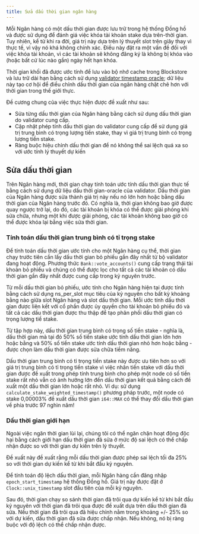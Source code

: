 ```yaml
---
title: Sửa dấu thời gian ngân hàng
---
```


Mỗi Ngân hàng có một dấu thời gian được lưu trữ trong hệ thống Đồng hồ và được sử dụng để đánh giá việc khóa tài khoản stake dựa trên-thời gian. Tuy nhiên, kể từ khi ra đời, giá trị này dựa trên lý thuyết slot trên giây thay vì thực tế, vì vậy nó khá không chính xác. Điều này đặt ra một vấn đề đối với việc khóa tài khoản, vì các tài khoản sẽ không đăng ký là không bị khóa vào (hoặc bất cứ lúc nào gần) ngày hết hạn khóa.

Thời gian khối đã được ước tính để lưu vào bộ nhớ cache trong Blockstore và lưu trữ dài hạn bằng cách sử dụng [validator timestamp oracle](validator-timestamp-oracle.md); dữ liệu này tạo cơ hội để điều chỉnh dấu thời gian của ngân hàng chặt chẽ hơn với thời gian trong thế giới thực.

Đề cương chung của việc thực hiện được đề xuất như sau:

- Sửa từng dấu thời gian của Ngân hàng bằng cách sử dụng dấu thời gian do validator cung cấp.
- Cập nhật phép tính dấu thời gian do validator cung cấp để sử dụng giá trị trung bình có trọng lượng tiền stake, thay vì giá trị trung bình có trọng lượng tiền stake.
- Ràng buộc hiệu chỉnh dấu thời gian để nó không thể sai lệch quá xa so với ước tính lý thuyết dự kiến

## Sửa dấu thời gian

Trên Ngân hàng mới, thời gian chạy tính toán ước tính dấu thời gian thực tế bằng cách sử dụng dữ liệu dấu thời gian-oracle của validator. Dấu thời gian của Ngân hàng được sửa thành giá trị này nếu nó lớn hơn hoặc bằng dấu thời gian của Ngân hàng trước đó. Có nghĩa là, thời gian không bao giờ được quay ngược trở lại, do đó, các tài khoản bị khóa có thể được giải phóng khi sửa chữa, nhưng một khi được giải phóng, các tài khoản không bao giờ có thể được khóa lại bằng việc sửa thời gian.

### Tính toán dấu thời gian trung bình có tỉ trọng stake

Để tính toán dấu thời gian ước tính cho một Ngân hàng cụ thể, thời gian chạy trước tiên cần lấy dấu thời gian bỏ phiếu gần đây nhất từ ​​bộ validator đang hoạt động. Phương thức `Bank::vote_accounts()` cung cấp trạng thái tài khoản bỏ phiếu và chúng có thể được lọc cho tất cả các tài khoản có dấu thời gian gần đây nhất được cung cấp trong kỷ nguyên trước.

Từ mỗi dấu thời gian bỏ phiếu, ước tính cho Ngân hàng hiện tại được tính bằng cách sử dụng ns_per_slot mục tiêu của kỷ nguyên cho bất kỳ khoảng bằng nào giữa slot Ngân hàng và slot dấu thời gian. Mỗi ước tính dấu thời gian được liên kết với cổ phần được ủy quyền cho tài khoản bỏ phiếu đó và tất cả các dấu thời gian được thu thập để tạo phân phối dấu thời gian có trọng lượng tiề stake.

Từ tập hợp này, dấu thời gian trung bình có trọng số tiền stake - nghĩa là, dấu thời gian mà tại đó 50% số tiền stake ước tính dấu thời gian lớn hơn hoặc bằng và 50% số tiền stake ước tính dấu thời gian nhỏ hơn hoặc bằng - được chọn làm dấu thời gian được sửa chữa tiềm năng.

Dấu thời gian trung bình có tỉ trọng tiền stake này được ưu tiên hơn so với giá trị trung bình có tỉ trọng tiền stake vì việc nhân tiền stake với dấu thời gian được đề xuất trong phép tính trung bình cho phép một node có số tiền stake rất nhỏ vẫn có ảnh hưởng lớn đến dấu thời gian kết quả bằng cách đề xuất một dấu thời gian lớn hoặc rất nhỏ. Ví dụ: sử dụng `calculate_stake_weighted_timestamp()` phương pháp trước, một node có stake 0,00003% đề xuất dấu thời gian `i64::MAX` có thể thay đổi dấu thời gian về phía trước 97 nghìn năm!

### Dấu thời gian giới hạn

Ngoài việc ngăn thời gian lùi lại, chúng tôi có thể ngăn chặn hoạt động độc hại bằng cách giới hạn dấu thời gian đã sửa ở mức độ sai lệch có thể chấp nhận được so với thời gian dự kiến ​​trên lý thuyết.

Đề xuất này đề xuất rằng mỗi dấu thời gian được phép sai lệch tối đa 25% so với thời gian dự kiến ​​kể từ khi bắt đầu kỷ nguyên.

Để tính toán độ lệch dấu thời gian, mỗi Ngân hàng cần đăng nhập `epoch_start_timestamp` hệ thống Đồng hồ. Giá trị này được đặt ở `Clock::unix_timestamp` slot đầu tiên của mỗi kỷ nguyên.

Sau đó, thời gian chạy so sánh thời gian đã trôi qua dự kiến ​​kể từ khi bắt đầu kỷ nguyên với thời gian đã trôi qua được đề xuất dựa trên dấu thời gian đã sửa. Nếu thời gian đã trôi qua đã hiệu chỉnh nằm trong khoảng +/- 25% so với dự kiến, dấu thời gian đã sửa được chấp nhận. Nếu không, nó bị ràng buộc với độ lệch có thể chấp nhận được.
